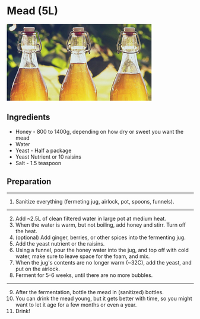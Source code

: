 # Mead (5L)

![mead](../images/mead.png)

## Ingredients  

- Honey - 800 to 1400g, depending on how dry or sweet you want the mead  
- Water  
- Yeast - Half a package  
- Yeast Nutrient or 10 raisins  
- Salt - 1.5 teaspoon  


## Preparation  
---

1. Sanitize everything (fermeting jug, airlock, pot, spoons, funnels).  
  
---

2. Add ~2.5L of clean filtered water in large pot at medium heat.  
3. When the water is warm, but not boiling, add honey and stirr. Turn off the heat.  
4. (optional) Add ginger, berries, or other spices into the fermenting jug.  
5. Add the yeast nutrient or the raisins.  
6. Using a funnel, pour the honey water into the jug, and top off with cold water, make sure to leave space for the foam, and mix.  
7. When the jug's contents are no longer warm (~32C), add the yeast, and put on the airlock.
8. Ferment for 5-6 weeks, until there are no more bubbles.

---

9. After the fermentation, bottle the mead in (sanitized) bottles.  
10. You can drink the mead young, but it gets better with time, so you might want to let it age for a few months or even a year.
11. Drink!
